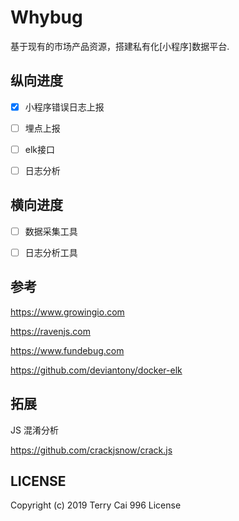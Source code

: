 # Whybug

基于现有的市场产品资源，搭建私有化[小程序]数据平台.



## 纵向进度

- [x] 小程序错误日志上报
- [ ] 埋点上报
- [ ] elk接口
- [ ] 日志分析





## 横向进度

- [ ] 数据采集工具

- [ ] 日志分析工具



## 参考

https://www.growingio.com

https://ravenjs.com

https://www.fundebug.com

https://github.com/deviantony/docker-elk



## 拓展

JS 混淆分析

https://github.com/crackjsnow/crack.js



## LICENSE 

Copyright (c) 2019 Terry Cai 996 License


